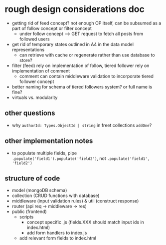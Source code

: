 # rough design considerations doc
- getting rid of feed concept? not enough OP itself, can be subsumed as a part of follow concept or filter concept
    - under follow concept --> GET request to fetch all posts from followed users
- get rid of temporary states outlined in A4 in the data model representations
    - can retrieve with cache or regenerate rather than use database to store?
- filter (feed) rely on implementation of follow, tiered follower rely on implementation of comment
    - comment can contain middleware validation to incorporate tiered follower concept
- better naming for schema of tiered followers system? or full name is fine?
- virtuals vs. modularity

## other questions
- why ```authorId: Types.ObjectId | string``` in freet collections `addOne`?

## other implementation notes
- to populate multiple fields, pipe `.populate('field1').populate('field2')`, not `.populate('field1', 'field2')`

## structure of code
- model (mongoDB schema)
- collection (CRUD functions with database)
- middleware (input validation rules) & util (construct response)
- router (api req -> middleware -> res)
- public (frontend)
    - scripts
        - concept specific .js (fields.XXX should match input ids in index.html)
        - add form handlers to index.js 
    - add relevant form fields to index.html 